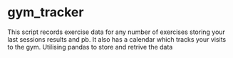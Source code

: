 # gym_tracker

This script records exercise data for any number of exercises storing your last sessions results and pb.
It also has a calendar which tracks your visits to the gym.
Utilising pandas to store and retrive the data
